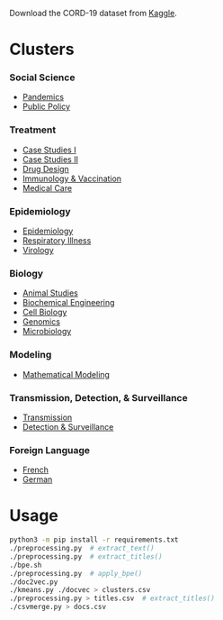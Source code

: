 Download the CORD-19 dataset from [Kaggle](https://www.kaggle.com/allen-institute-for-ai/CORD-19-research-challenge).

Clusters
========

### Social Science
- [Pandemics](https://github.com/lambdabaa/CORD-19/blob/master/clusters/16.csv)
- [Public Policy](https://github.com/lambdabaa/CORD-19/blob/master/clusters/6.csv)

### Treatment
- [Case Studies I](https://github.com/lambdabaa/CORD-19/blob/master/clusters/17.csv)
- [Case Studies II](https://github.com/lambdabaa/CORD-19/blob/master/clusters/18.csv)
- [Drug Design](https://github.com/lambdabaa/CORD-19/blob/master/clusters/12.csv)
- [Immunology & Vaccination](https://github.com/lambdabaa/CORD-19/blob/master/clusters/14.csv)
- [Medical Care](https://github.com/lambdabaa/CORD-19/blob/master/clusters/13.csv)

### Epidemiology
- [Epidemiology](https://github.com/lambdabaa/CORD-19/blob/master/clusters/4.csv)
- [Respiratory Illness](https://github.com/lambdabaa/CORD-19/blob/master/clusters/9.csv)
- [Virology](https://github.com/lambdabaa/CORD-19/blob/master/clusters/5.csv)

### Biology

- [Animal Studies](https://github.com/lambdabaa/CORD-19/blob/master/clusters/2.csv)
- [Biochemical Engineering](https://github.com/lambdabaa/CORD-19/blob/master/clusters/3.csv)
- [Cell Biology](https://github.com/lambdabaa/CORD-19/blob/master/clusters/1.csv)
- [Genomics](https://github.com/lambdabaa/CORD-19/blob/master/clusters/7.csv)
- [Microbiology](https://github.com/lambdabaa/CORD-19/blob/master/clusters/19.csv)

### Modeling

- [Mathematical Modeling](https://github.com/lambdabaa/CORD-19/blob/master/clusters/11.csv)

### Transmission, Detection, & Surveillance
- [Transmission](https://github.com/lambdabaa/CORD-19/blob/master/clusters/0.csv)
- [Detection & Surveillance](https://github.com/lambdabaa/CORD-19/blob/master/clusters/8.csv)

### Foreign Language

- [French](https://github.com/lambdabaa/CORD-19/blob/master/clusters/15.csv)
- [German](https://github.com/lambdabaa/CORD-19/blob/master/clusters/10.csv)


Usage
=====

```sh
python3 -m pip install -r requirements.txt
./preprocessing.py  # extract_text()
./preprocessing.py  # extract_titles()
./bpe.sh
./preprocessing.py  # apply_bpe()
./doc2vec.py
./kmeans.py ./docvec > clusters.csv
./preprocessing.py > titles.csv  # extract_titles()
./csvmerge.py > docs.csv
```
